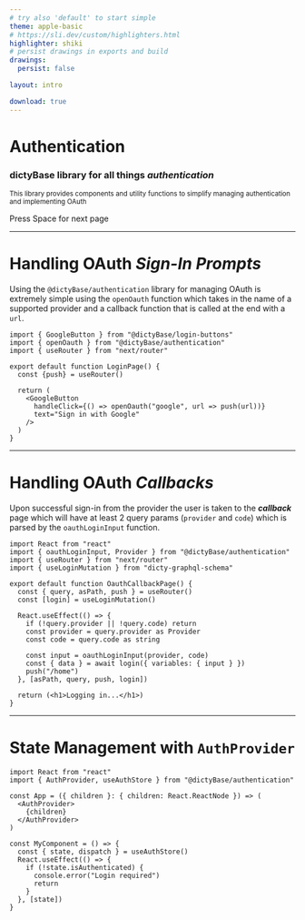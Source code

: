 ```yaml
---
# try also 'default' to start simple
theme: apple-basic
# https://sli.dev/custom/highlighters.html
highlighter: shiki
# persist drawings in exports and build
drawings:
  persist: false

layout: intro

download: true
---
```


# Authentication

### dictyBase library for all things *authentication*

<small>This library provides components and utility functions to simplify managing authentication and implementing OAuth</small>

<div class="pt-12">
  <span @click="$slidev.nav.next" class="px-2 py-1 rounded cursor-pointer" hover="bg-white bg-opacity-10">
    Press Space for next page <carbon:arrow-right class="inline"/>
  </span>
</div>

<div class="abs-br m-6 flex gap-2">
  <a href="https://github.com/dictybase-playground/dicty-components/tree/288344af6ee317c7e09404dfead51ee1fee6c942/packages/authentication" target="_blank" alt="GitHub"
    class="text-xl icon-btn opacity-50 !border-none !hover:text-white">
    <carbon-logo-github />
  </a>
</div>

---

# Handling OAuth *Sign-In Prompts*

Using the `@dictyBase/authentication` library for managing OAuth is extremely simple using the `openOauth` function which takes in the name of a supported provider and a callback function that is called at the end with a `url`.

```tsx {2,10}
import { GoogleButton } from "@dictyBase/login-buttons"
import { openOauth } from "@dictyBase/authentication"
import { useRouter } from "next/router"
 
export default function LoginPage() {
  const {push} = useRouter()

  return (
    <GoogleButton 
      handleClick={() => openOauth("google", url => push(url))}
      text="Sign in with Google"
    />
  )
}
```

---

# Handling OAuth *Callbacks*

Upon successful sign-in from the provider the user is taken to the ***callback*** page which will have at least 2 query params (`provider` and `code`) which is parsed by the `oauthLoginInput` function.

```tsx {2,12-15}
import React from "react"
import { oauthLoginInput, Provider } from "@dictyBase/authentication"
import { useRouter } from "next/router"
import { useLoginMutation } from "dicty-graphql-schema"

export default function OauthCallbackPage() {
  const { query, asPath, push } = useRouter()
  const [login] = useLoginMutation()

  React.useEffect(() => {
    if (!query.provider || !query.code) return
    const provider = query.provider as Provider
    const code = query.code as string

    const input = oauthLoginInput(provider, code)
    const { data } = await login({ variables: { input } })
    push("/home")
  }, [asPath, query, push, login])

  return (<h1>Logging in...</h1>)
}
```

---

# State Management with `AuthProvider`

```tsx
import React from "react"
import { AuthProvider, useAuthStore } from "@dictyBase/authentication"

const App = ({ children }: { children: React.ReactNode }) => (
  <AuthProvider>
    {children}
  </AuthProvider>
)

const MyComponent = () => {
  const { state, dispatch } = useAuthStore()
  React.useEffect(() => {
    if (!state.isAuthenticated) {
      console.error("Login required")
      return
    }
  }, [state])
}
```
